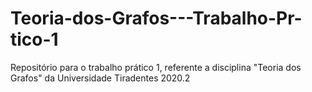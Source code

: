 # Teoria-dos-Grafos---Trabalho-Pr-tico-1
Repositório para o trabalho prático 1, referente a disciplina "Teoria dos Grafos" da Universidade Tiradentes 2020.2
